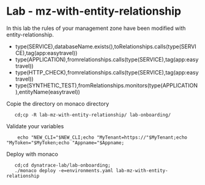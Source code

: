 #  Lab - mz-with-entity-relationship

In this lab the rules of your management zone have been modified with entity-relationship.  
- type(SERVICE),databaseName.exists(),toRelationships.calls(type(SERVICE),tag(app:easytravel<xx>))  
- type(APPLICATION),fromrelationships.calls(type(SERVICE),tag(app:easytravel<xx>))  
- type(HTTP_CHECK),fromrelationships.calls(type(SERVICE),tag(app:easytravel<xx>))  
- type(SYNTHETIC_TEST),fromRelationships.monitors(type(APPLICATION),entityName(easytravel<xx>))  

Copie the directory on monaco directory  

       cd;cp -R lab-mz-with-entity-relationship/ lab-onboarding/
	   
Validate your variables  

	    echo "NEW_CLI="$NEW_CLI;echo "MyTenant=https://"$MyTenant;echo "MyToken="$MyToken;echo "Appname="$Appname;
		   
Deploy with monaco  

       cd;cd dynatrace-lab/lab-onboarding;
       ./monaco deploy -e=environments.yaml lab-mz-with-entity-relationship
